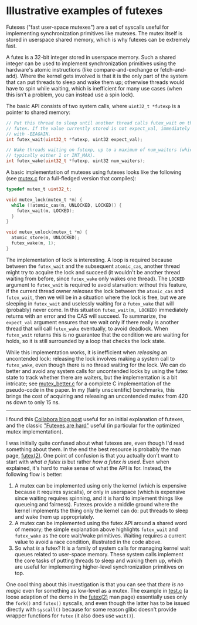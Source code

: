 # Illustrative examples of futexes

Futexes ("fast user-space mutexes") are a set of syscalls useful for
implementing synchronization primitives like mutexes. The mutex itself is stored
in userspace shared memory, which is why futexes can be extremely fast.

A futex is a 32-bit integer stored in userspace memory. Such a shared integer
can be used to implement synchronization primitives using the hardware's atomic
instructions (like compare-and-exchange or fetch-and-add). Where the kernel gets
involved is that it is the only part of the system that can put threads to sleep
and wake them up; otherwise threads would have to spin while waiting, which is
inefficient for many use cases (when this isn't a problem, you can instead use a
spin lock).

The basic API consists of two system calls, where `uint32_t *futexp` is a
pointer to shared memory:

```c
// Put this thread to sleep until another thread calls futex_wait on the same
// futex. If the value currently stored is not expect_val, immediately returns
// with -EEAGAIN.
int futex_wait(uint32_t *futexp, uint32 expect_val);

// Wake threads waiting on futexp, up to a maximum of num_waiters (which is
// typically either 1 or INT_MAX).
int futex_wake(uint32_t *futexp, uint32 num_waiters);
```

A basic implementation of mutexes using futexes looks like the following (see
[mutex.c](mutex.c) for a full-fledged version that compiles):

```c
typedef mutex_t uint32_t;

void mutex_lock(mutex_t *m) {
  while (!atomic_cas(m, UNLOCKED, LOCKED)) {
    futex_wait(m, LOCKED);
  }
}

void mutex_unlock(mutex_t *m) {
  atomic_store(m, UNLOCKED);
  futex_wake(m, 1);
}
```

The implementation of lock is interesting. A loop is required because between
the `futex_wait` and the subsequent `atomic_cas`, another thread might try to
acquire the lock and succeed (it wouldn't be another thread waiting from before,
since `futex_wake` only wakes one thread). The `LOCKED` argument to `futex_wait`
is required to avoid starvation: without this feature, if the current thread
owner _releases_ the lock between the `atomic_cas` and `futex_wait`, then we
will be in a situation where the lock is free, but we are sleeping in
`futex_wait` and uselessly waiting for a `futex_wake` that will (probably) never
come. In this situation `futex_wait(m, LOCKED)` immediately returns with an
error and the CAS will succeed. To summarize, the `expect_val` argument ensures
that we wait only if there really is another thread that will call `futex_wake`
eventually, to avoid deadlock. When `futex_wait` returns this is no guarantee
that the condition we are waiting for holds, so it is still surrounded by a loop
that checks the lock state.

While this implementation works, it is inefficient when _releasing_ an uncontended lock: releasing the lock
involves making a system call to `futex_wake`, even though there is no thread
waiting for the lock. We can do better and avoid any system calls for
uncontended locks by using the futex state to track whether there are waiters,
but the implementation is a bit intricate; see [mutex_better.c](mutex_better.c)
for a complete C implementation of the pseudo-code in the paper. In my (fairly
unscientific) benchmarks, this brings the cost of acquiring and releasing an
uncontended mutex from 420 ns down to only 15 ns.

---

I found this [Collabora blog
post](https://www.collabora.com/news-and-blog/blog/2022/02/08/landing-a-new-syscall-part-what-is-futex/)
useful for an initial explanation of futexes, and the classic ["Futexes
are hard"](https://www.akkadia.org/drepper/futex.pdf) useful (in particular for
the optimized mutex implementation).

I was initially quite confused about what futexes are, even though I'd read
something about them. In the end the best resource is probably the man page,
[futex(2)](https://man7.org/linux/man-pages/man2/futex.2.html). One point of
confusion is that you actually don't want to start with _what a futex is_ but
rather _how a futex is used_. Even when explained, it's hard to make sense of
what the API is for. Instead, the following flow is better:

1. A mutex can be implemented using only the kernel (which is expensive because
   it requires syscalls), or only in userspace (which is expensive since waiting
   requires spinning, and it is hard to implement things like queueing and
   fairness). Futexes provide a middle ground where the kernel implements the
   thing only the kernel can do: put threads to sleep and wake them up
   appropriately.
2. A mutex can be implemented using the futex API around a shared word of
   memory; the simple explanation above highlights `futex_wait` and `futex_wake`
   as the core wait/wake primitives. Waiting requires a current value to avoid a
   race condition, illustrated in the code above.
3. So what _is_ a futex? It is a family of system calls for managing kernel wait queues
   related to user-space memory. These system calls implement the core tasks of
   putting threads to sleep and waking them up, which are useful for
   implementing higher-level synchronization primitives on top.

One cool thing about this investigation is that you can see that _there is no
magic_ even for something as low-level as a mutex. The example in
[test.c](test.c) (a loose adaption of the demo in the
[futex(2)](https://man7.org/linux/man-pages/man2/futex.2.html) man page)
essentially uses only the `fork()` and `futex()` syscalls, and even though the
latter has to be issued directly with `syscall()` because for some reason glibc
doesn't provide wrapper functions for `futex` (it also does use `wait()`).
